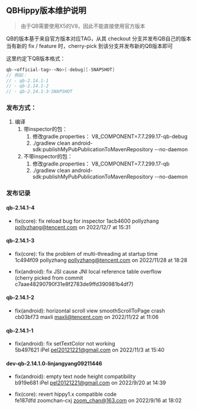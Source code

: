 ## QBHippy版本维护说明

> 由于QB需要使用X5的V8，因此不能直接使用官方版本

QB的版本基于来自官方版本对应TAG，从其 checkout 分支并发布QB自己的版本
当有新的 fix / feature 时，cherry-pick 到该分支并发布新的QB版本即可

这里约定下QB版本格式：
```java
qb-<official-tag>-<No>[-debug][-SNAPSHOT]
// 例如：
// - qb-2.14.1-1
// - qb-2.14.1-2
// - qb-2.14.1-3-SNAPSHOT
```

### 发布方式：
1. 编译
    1. 带inspector的包：
        1. 修改gradle.properties： V8_COMPONENT=7.7.299.17-qb-debug
        1. ./gradlew clean android-sdk:publishMyPubPublicationToMavenRepository --no-daemon
    1. 不带inspector的包：
        1. 修改gradle.properties： V8_COMPONENT=7.7.299.17-qb
        1. ./gradlew clean android-sdk:publishMyPubPublicationToMavenRepository --no-daemon
        
### 发布记录

#### qb-2.14.1-4

- fix(core): fix reload bug for inspector
1acb4600 pollyzhang <pollyzhang@tencent.com> on 2022/12/7 at 15:31

#### qb-2.14.1-3

- fix(core): fix the problem of multi-threading at startup time  
1c494f09 pollyzhang <pollyzhang@tencent.com> on 2022/11/28 at 18:28

- fix(android): fix JSI cause JNI local reference table overflow  
(cherry picked from commit c7aae48290790f31e8f2783de9ffd390981b4df7)

#### qb-2.14.1-2

- fix(android): horizontal scroll view smoothScrollToPage crash  
cb03bf73 maxli <maxli@tencent.com> on 2022/11/22 at 11:06

#### qb-2.14.1-1

- fix(android): fix setTextColor not working  
5b497621 iPel <pel20121221@gmail.com> on 2022/11/3 at 15:40

#### dev-qb-2.14.1.0-linjangyang09211446

- fix(android): empty text node height compatibility  
b919e681 iPel <pel20121221@gmail.com> on 2022/9/20 at 14:39

- fix(core): revert hippy1.x compatible code  
fe187dfd zoomchan-cxj <zoom_chan@163.com> on 2022/9/16 at 18:02
